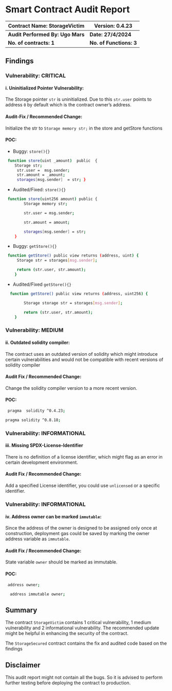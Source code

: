 ﻿# Smart Contract Audit Report

| Contract Name: StorageVictim     | Version: 0.4.23         |
| -------------------------------- | ----------------------- |
| **Audit Performed By: Ugo Mars** | **Date: 27/4/2024**     |
| **No. of contracts: 1**          | **No. of Functions: 3** |

## Findings

### Vulnerability: CRITICAL

#### i. Uninitialized Pointer Vulnerability:

The Storage pointer `str` is uninitialized. Due to this `str.user` points to address `0` by default which is the contract owner’s address.

#### Audit-Fix / Recommended Change:

Initialize the str to `Storage memory str;` in the store and getStore functions

#### POC:

- Buggy: `store(){}`

```sh
 function store(uint _amount)  public  {
    Storage str;
     str.user =  msg.sender;
     str.amount = _amount;
     storages[msg.sender]  = str; }
```

- Audited/Fixed: `store(){}`

```sh
 function store(uint256 amount) public {
        Storage memory str;

        str.user = msg.sender;

        str.amount = amount;

        storages[msg.sender] = str;
    }
```

- Buggy: `getStore(){}`

```sh
 function getStore() public view returns (address, uint) {
     Storage str = storages[msg.sender];

     return (str.user, str.amount);
    }
```

- Audited/Fixed `getStore(){}`

```sh
  function getStore() public view returns (address, uint256) {

        Storage storage str = storages[msg.sender];

        return (str.user, str.amount);
    }

```

### Vulnerability: MEDIUM

#### ii. Outdated solidity compiler:

The contract uses an outdated version of solidity which might introduce certain vulnerabilities and would not be compatible with recent versions of solidity compiler

#### Audit Fix / Recommended Change:

Change the solidity compiler version to a more recent version.

#### POC:

```sh
 pragma  solidity ^0.4.23;

```

```sh
pragma solidity ^0.8.18;
```

### Vulnerability: INFORMATIONAL

#### iii. Missing SPDX-License-Identifier

There is no definition of a license identifier, which might flag as an error in certain development environment.

#### Audit Fix / Recommended Change:

Add a specified License identifier, you could use `unlicensed` or a specific identifier.

### Vulnerability: INFORMATIONAL

#### iv. Address owner can be marked `immutable`:

Since the address of the owner is designed to be assigned only once at construction, deployment gas could be saved by marking the owner address variable as `immutable`.

#### Audit Fix / Recommended Change:

State variable `owner` should be marked as immutable.

#### POC:

```sh
 address owner;
```

```sh
  address immutable owner;
```

## Summary

The contract `StorageVictim` contains 1 critical vulnerability, 1 medium vulnerability and 2 informational vulnerability. The recommended update might be
helpful in enhancing the security of the contract.

The `StorageSecured` contract contains the fix and audited code based on the findings

## Disclaimer

This audit report might not contain all the bugs. So it is advised to
perform further testing before deploying the contract to production.
